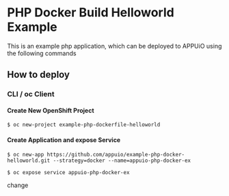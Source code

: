 # PHP Docker Build Helloworld Example

This is an example php application, which can be deployed to APPUiO using the following commands

## How to deploy

### CLI / oc Client

#### Create New OpenShift Project
```
$ oc new-project example-php-dockerfile-helloworld
```

#### Create Application and expose Service
```
$ oc new-app https://github.com/appuio/example-php-docker-helloworld.git --strategy=docker --name=appuio-php-docker-ex

$ oc expose service appuio-php-docker-ex
```

change

